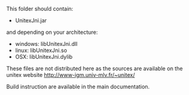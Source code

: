 This folder should contain: 
* UnitexJni.jar <br />
 
and depending on your architecture:
* windows: libUnitexJni.dll
* linux: libUnitexJni.so
* OSX: libUnitexJni.dylib

These files are not distributed here as the sources are available on the unitex website http://www-igm.univ-mlv.fr/~unitex/

Build instruction are available in the main documentation.
